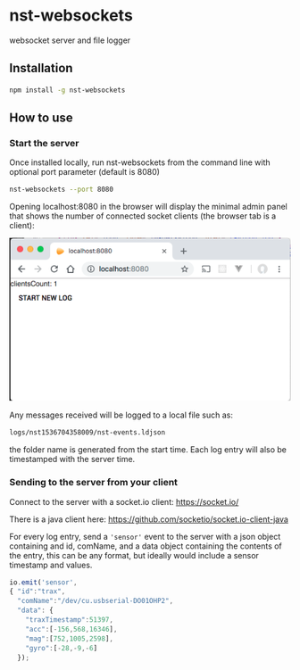 # nst-websockets
websocket server and file logger

## Installation

```bash
npm install -g nst-websockets
```

## How to use

### Start the server
Once installed locally, run nst-websockets from the command line with optional port parameter (default is 8080)

```bash
nst-websockets --port 8080
```
Opening localhost:8080 in the browser will display the minimal admin panel that shows the number of connected socket clients (the browser tab is a client):

![Alt text](screenshots/admin.png?raw=true "browser screenshot")


Any messages received will be logged to a local file such as:

```bash
logs/nst1536704358009/nst-events.ldjson
```

the folder name is generated from the start time.  Each log entry will also be timestamped with the server time.

### Sending to the server from your client

Connect to the server with a socket.io client:
https://socket.io/

There is a java client here:
https://github.com/socketio/socket.io-client-java

For every log entry, send a ```'sensor'``` event to the server with a json object containing and id, comName, and a data object containing the contents of the entry, this can be any format, but ideally would include a sensor timestamp and values.
```javascript
io.emit('sensor', 
{ "id":"trax",
  "comName":"/dev/cu.usbserial-DO01OHP2",
  "data": {
    "traxTimestamp":51397,
    "acc":[-156,568,16346],
    "mag":[752,1005,2598],
    "gyro":[-28,-9,-6]
  });
```



